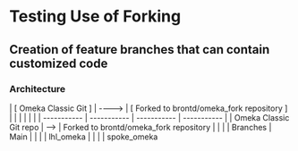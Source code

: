 # Testing Use of Forking

## Creation of feature branches that can contain customized code 


### Architecture

| [ Omeka Classic Git ] | ----> | [ Forked to brontd/omeka_fork repository ] |
|                        |                                                   |             |             | 
| -----------            |                                                    ----------- | ----------- | ----------- |
| Omeka Classic Git repo |                                                    -->    | Forked to brontd/omeka_fork repository |
|                        |                                                           | Branches |  Main
|                        |                                                           |          |  lhl_omeka
|                        |                                                           |          |  spoke_omeka
